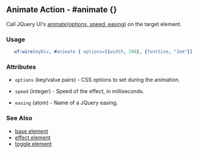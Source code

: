 <!-- dash: #animate | Event | ###:Section -->



## Animate Action - #animate {}

Call JQuery UI's [animate(options, speed,
easing)](http://docs.jquery.com/Effects/animate) on the target element.

### Usage

```erlang
   wf:wire(myDiv, #animate { options=[{width, 200}, {fontSize, "3em"}], speed=200 })

```

### Attributes

* `options` (key/value pairs) - CSS options to set during the animation.

* `speed` (integer) - Speed of the effect, in milliseconds.

* `easing` (atom) - Name of a JQuery easing.

### See Also

*  [base element](./action_base.md)
*  [effect element](./effect.md)
*  [toggle element](./toggle.md)
